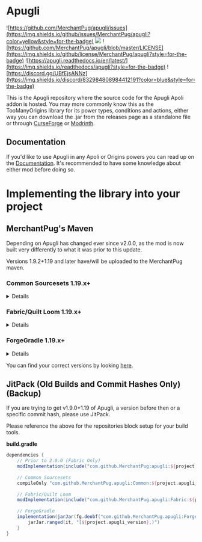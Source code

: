 # Apugli
![https://github.com/MerchantPug/apugli/issues](https://img.shields.io/github/issues/MerchantPug/apugli?color=yellow&style=for-the-badge) ![](https://img.shields.io/github/issues-pr/MerchantPug/apugli?color=lime&style=for-the-badge) ![https://github.com/MerchantPug/apugli/blob/master/LICENSE](https://img.shields.io/github/license/MerchantPug/apugli?style=for-the-badge) ![https://apugli.readthedocs.io/en/latest/](https://img.shields.io/readthedocs/apugli?style=for-the-badge) ![https://discord.gg/UBfEjsANNz](https://img.shields.io/discord/832984808984412191?color=blue&style=for-the-badge)

This is the Apugli repository where the source code for the Apugli Apoli addon is hosted. You may more commonly know this as the TooManyOrigins library for its power types, conditions and actions, either way you can download the .jar from the releases page as a standalone file or through [CurseForge](https://www.curseforge.com/minecraft/mc-mods/apugli) or [Modrinth](https://modrinth.com/mod/apugli).

## Documentation
If you'd like to use Apugli in any Apoli or Origins powers you can read up on the [Documentation](https://apugli.readthedocs.io/en/latest/).
It's recommended to have some knowledge about either mod before doing so.

# Implementing the library into your project

## MerchantPug's Maven

Depending on Apugli has changed ever since v2.0.0, as the mod is now built very differently to what it was prior to this update.

Versions 1.9.2+1.19 and later have/will be uploaded to the MerchantPug maven.

### Common Sourcesets 1.19.x+
<details>
<br>
**build.gradle**

```groovy
repositories {
    maven {
        name = "Pug's Maven"
        url = 'https://maven.merchantpug.net/releases/'
    }
    maven {
        name = "Ladysnake Libs"
        url = 'https://ladysnake.jfrog.io/artifactory/mods'
    }
    maven {
        name = "JitPack"
        url = 'https://jitpack.io'
    }
    maven {
        url = 'https://maven.cafeteria.dev'
        content {
            includeGroup 'net.adriantodt.fabricmc'
        }
    }
    maven {
        url "https://maven.shedaniel.me/"
    }
    maven {
        url "https://maven.terraformersmc.com/"
    }
    maven {
        name = "Modrinth"
        url = "https://api.modrinth.com/maven"
        content {
            includeGroup "maven.modrinth"
        }
    }
}

dependencies {
    compileOnly "net.merchantpug:Apugli:${project.apugli_version}-common"
}
```
</details>

### Fabric/Quilt Loom 1.19.x+
<details>
<br>
**build.gradle**

```groovy
repositories {
    maven {
        name = "Pug's Maven"
        url = 'https://maven.merchantpug.net/releases/'
    }
    maven {
        name = "Ladysnake Libs"
        url = 'https://ladysnake.jfrog.io/artifactory/mods'
    }
    maven {
        name = "JitPack"
        url = 'https://jitpack.io'
    }
    maven {
        url = 'https://maven.cafeteria.dev'
        content {
            includeGroup 'net.adriantodt.fabricmc'
        }
    }
    maven {
        name = "Shedaniel"
        url "https://maven.shedaniel.me/"
    }
    maven {
        name = "TerraformersMC"
        url "https://maven.terraformersmc.com/"
    }
    maven {
        name = "Modrinth"
        url = "https://api.modrinth.com/maven"
        content {
            includeGroup "maven.modrinth"
        }
    }
}

dependencies {
    modImplementation(include("net.merchantpug:Apugli:${project.apugli_version}-fabric"))
}
```
You are able to remove the `include` block if you don't wish to include Apugli inside your jar.
</details>

### ForgeGradle 1.19.x+
<details>
<br>
**build.gradle**

```groovy
repositories {
    maven { 
        url 'https://maven.theillusivec4.top'
    }
    maven {
        name = "JitPack"
        url = 'https://jitpack.io'
    }
}

dependencies {
    implementation(jarJar(fg.deobf("net.merchantpug:Apugli:${project.apugli_version}-forge"))) {
        jarJar.ranged(it, "[${project.apugli_version},)")
    }
}
```
You are able to remove the `jarJar` blocks if you don't wish to include Apugli inside your jar.
</details>

You can find your correct versions by looking [here](https://maven.merchantpug.net/#/releases/net/merchantpug/Apugli).

## JitPack (Old Builds and Commit Hashes Only) (Backup)

If you are trying to get v1.9.0+1.19 of Apugli, a version before then or a specific commit hash, please use JitPack.

Please reference the above for the repositories block setup for your build tools.

**build.gradle**

```groovy
dependencies {
    // Prior to 2.0.0 (Fabric Only)
    modImplementation(include("com.github.MerchantPug:apugli:${project.apugli_version}"))
    
    // Common Sourcesets
    compileOnly "com.github.MerchantPug.apugli:Common:${project.apugli_version}"
    
    // Fabric/Quilt Loom
    modImplementation(include("com.github.MerchantPug.apugli:Fabric:${project.apugli_version}"))
    
    // ForgeGradle
    implementation(jarJar(fg.deobf("com.github.MerchantPug.apugli:Forge:${project.apugli_version}"))) {
        jarJar.ranged(it, "[${project.apugli_version},)")
    }
}
```